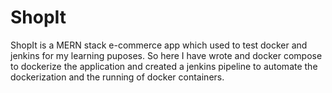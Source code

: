 # ShopIt

ShopIt is a MERN stack e-commerce app which used to test docker and jenkins for my learning puposes. So here I have wrote and docker compose to dockerize the application and created a jenkins pipeline to automate the dockerization and the running of docker containers. 
